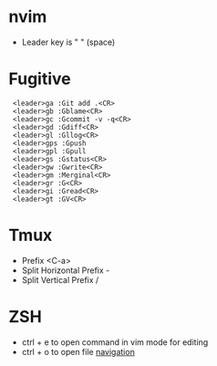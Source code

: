 nvim
====

* Leader key is " " (space)

Fugitive
========
```vimscript
 <leader>ga :Git add .<CR>
 <leader>gb :Gblame<CR>
 <leader>gc :Gcommit -v -q<CR>
 <leader>gd :Gdiff<CR>
 <leader>gl :Gllog<CR>
 <leader>gps :Gpush
 <leader>gpl :Gpull
 <leader>gs :Gstatus<CR>
 <leader>gw :Gwrite<CR>
 <leader>gm :Merginal<CR>
 <leader>gr :G<CR>
 <leader>gi :Gread<CR>
 <leader>gt :GV<CR>
```
Tmux
====

* Prefix \<C-a\>
* Split Horizontal Prefix -
* Split Vertical Prefix /

ZSH
===

* ctrl + e to open command in vim mode for editing
* ctrl + o to open file [navigation](navigation)
